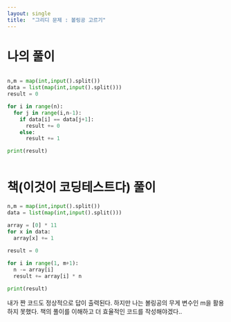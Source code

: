 ```yaml
---
layout: single
title:  "그리디 문제 : 볼링공 고르기"
---
```


# 나의 풀이

~~~python

n,m = map(int,input().split())
data = list(map(int,input().split()))
result = 0

for i in range(n):
  for j in range(i,n-1):
    if data[i] == data[j+1]:
      result += 0
    else:
      result += 1

print(result)
     
~~~

# 책(이것이 코딩테스트다) 풀이

~~~python
n,m = map(int,input().split())
data = list(map(int,input().split()))

array = [0] * 11
for x in data:
  array[x] += 1
  
result = 0

for i in range(1, m+1):
  n -= array[i]
  result += array[i] * n

print(result)
~~~

내가 짠 코드도 정상적으로 답이 출력된다.
하지만 나는 볼링공의 무게 변수인 m을 활용하지 못했다.
책의 풀이를 이해하고 더 효율적인 코드를 작성해야겠다..

